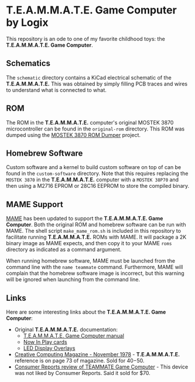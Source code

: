 # T.E.A.M.M.A.T.E. Game Computer by Logix
This repository is an ode to one of my favorite childhood toys: the **T.E.A.M.M.A.T.E. Game Computer**.
## Schematics
The `schematic` directory contains a KiCad electrical schematic of the **T.E.A.M.M.A.T.E.** This was obtained by simply filling PCB traces and wires to understand what is connected to what.

## ROM
The ROM in the **T.E.A.M.M.A.T.E.** computer's original MOSTEK 3870 microcontroller can be found in the `original-rom` directory. This ROM was dumped using the [MOSTEK 3870 ROM Dumper](https://github.com/michaelkamprath/mostek-3870-rom-dumper) project. 

## Homebrew Software
Custom software and a kernel to build custom software on top of can be found in the `custom-software` directory. Note that this requires replacing the `MOSTEK 3870` in the **T.E.A.M.M.A.T.E.** computer with a `MOSTEK 38P70` and then using a M2716 EPROM or 28C16 EEPROM to store the compiled binary.

## MAME Support
[MAME](https://github.com/mamedev/mame) has been updated to support the **T.E.A.M.M.A.T.E. Game Computer**. Both the original ROM and homebrew software can be run with MAME. The shell script `make_mame_rom.sh` is included in this repository to facilitate running **T.E.A.M.M.A.T.E.** ROMs with MAME. It will package a 2K binary image as MAME expects, and then copy it to your MAME `roms` directory as indicated as a command argument.

When running homebrew software, MAME must be launched from the command line with the `name teammate` command. Furthermore, MAME will complain that the homebrew software image is incorrect, but this warning will be ignored when launching from the command line.

## Links
Here are some interesting links about the **T.E.A.M.M.A.T.E. Game Computer**:

* Original **T.E.A.M.M.A.T.E.** documentation:
  * [T.E.A.M.M.A.T.E. Game Computer manual](https://archive.org/details/elecgames/Logix%20Teammate%20Game%20Computer/LogixTeammateGameComputer/)
  * [Now In Play cards](https://archive.org/details/elecgames/Logix%20Teammate%20Game%20Computer/Teammate-NowInPlay/)
  * [LED Display Overlays](https://archive.org/details/elecgames/Logix%20Teammate%20Game%20Computer/Teammate-Slides/)
* [Creative Computing Magazine - November 1978](https://deramp.com/downloads/mfe_archive/010-S100%20Computers%20and%20Boards/00-Mac8/90-Articles/creative_computing_novdec78.pdf) - **T.E.A.M.M.A.T.E.** reference is on page 73 of magazine. Sold for $40-$50.
* [Consumer Reports review of TEAMMATE Game Computer](https://www.handheldmuseum.com/BooksMagazines/Mag-CR_1180/CR1180_07.htm) - This device was not liked by Consumer Reports. Said it sold for $70.